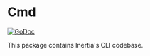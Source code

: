 # Cmd

[![GoDoc](https://godoc.org/github.com/golang/gddo?status.svg)](https://godoc.org/github.com/ubclaunchpad/inertia/cmd)

This package contains Inertia's CLI codebase.
